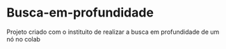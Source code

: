# Busca-em-profundidade
Projeto criado com o instituito de realizar a busca em profundidade de um nó no colab

